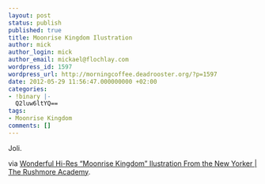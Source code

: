 ```yaml
---
layout: post
status: publish
published: true
title: Moonrise Kingdom Ilustration
author: mick
author_login: mick
author_email: mickael@flochlay.com
wordpress_id: 1597
wordpress_url: http://morningcoffee.deadrooster.org/?p=1597
date: 2012-05-29 11:56:47.000000000 +02:00
categories:
- !binary |-
  Q2luw6ltYQ==
tags:
- Moonrise Kingdom
comments: []
---
```

Joli.

via <a href="http://rushmoreacademy.com/2012/05/wonderful-hi-res-moonrise-kingdom-ilustration-from-the-new-yorker/">Wonderful Hi-Res “Moonrise Kingdom” Ilustration From the New Yorker | The Rushmore Academy</a>.
